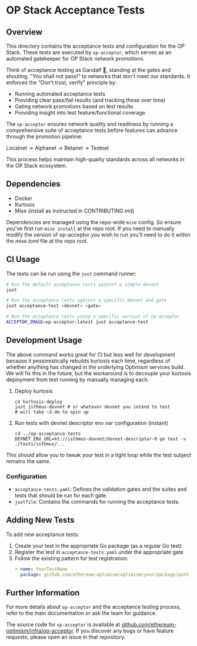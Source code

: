 # OP Stack Acceptance Tests

## Overview

This directory contains the acceptance tests and configuration for the OP Stack. These tests are executed by `op-acceptor`, which serves as an automated gatekeeper for OP Stack network promotions.

Think of acceptance testing as Gandalf 🧙, standing at the gates and shouting, "You shall not pass!" to networks that don't meet our standards. It enforces the "Don't trust, verify" principle by:

- Running automated acceptance tests
- Providing clear pass/fail results (and tracking these over time)
- Gating network promotions based on test results
- Providing insight into test feature/functional coverage

The `op-acceptor` ensures network quality and readiness by running a comprehensive suite of acceptance tests before features can advance through the promotion pipeline:

Localnet -> Alphanet → Betanet → Testnet

This process helps maintain high-quality standards across all networks in the OP Stack ecosystem.

## Dependencies

* Docker
* Kurtosis
* Mise (install as instructed in CONTRIBUTING.md)

Dependencies are managed using the repo-wide `mise` config. So ensure you've first run `mise install` at the repo root. If you need to manually modify the version of op-acceptor you wish to run you'll need to do it within the _mise.toml_ file at the repo root.

## CI Usage

The tests can be run using the `just` command runner:

```bash
# Run the default acceptance tests against a simple devnet
just

# Run the acceptance tests against a specific devnet and gate
just acceptance-test <devnet> <gate>

# Run the acceptance tests using a specific version of op-acceptor
ACCEPTOR_IMAGE=op-acceptor:latest just acceptance-test
```

## Development Usage

The above command works great for CI but less well for development because it pessimistically rebuilds kurtosis each time, regardless of whether anything has changed in the underlying Optimism services build.
We will fix this in the future, but the workaround is to decouple your kurtosis deployment from test running by manually managing each.

1. Deploy kurtosis

   ```
   cd kurtosis-deploy
   just isthmus-devnet # or whatever devnet you intend to test
   # will take ~3-4m to spin up
   ```

2. Run tests with devnet descriptor env var configuration (instant)

   ```
   cd ../op-acceptance-tests
   DEVNET_ENV_URL=kt://isthmus-devnet/devnet-descriptor-0 go test -v ./tests/isthmus/...
   ```

This should allow you to tweak your test in a tight loop while the test subject remains the same.

### Configuration

- `acceptance-tests.yaml`: Defines the validation gates and the suites and tests that should be run for each gate.
- `justfile`: Contains the commands for running the acceptance tests.

## Adding New Tests

To add new acceptance tests:

1. Create your test in the appropriate Go package (as a regular Go test)
2. Register the test in `acceptance-tests.yaml` under the appropriate gate
3. Follow the existing pattern for test registration:
   ```yaml
   - name: YourTestName
     package: github.com/ethereum-optimism/optimism/your/package/path
   ```

## Further Information

For more details about `op-acceptor` and the acceptance testing process, refer to the main documentation or ask the team for guidance.

The source code for `op-acceptor` is available at [github.com/ethereum-optimism/infra/op-acceptor](https://github.com/ethereum-optimism/infra/tree/main/op-acceptor). If you discover any bugs or have feature requests, please open an issue in that repository.